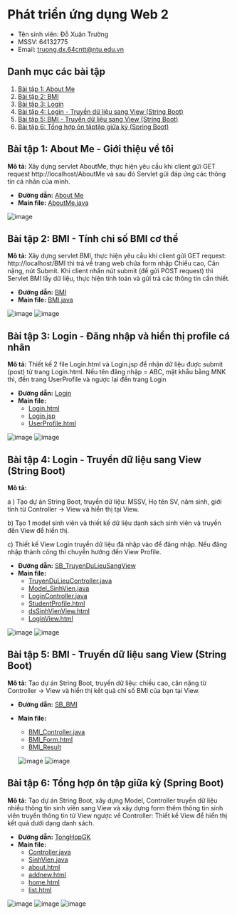 # Phát triển ứng dụng Web 2
- Tên sinh viên: Đỗ Xuân Trường
- MSSV: 64132775
- Email: truong.dx.64cntt@ntu.edu.vn

## Danh mục các bài tập
1. [Bài tập 1: About Me](https://github.com/Truongdoxuan/64132775_Web2?tab=readme-ov-file#b%C3%A0i-t%E1%BA%ADp-1-about-me---gi%E1%BB%9Bi-thi%E1%BB%87u-v%E1%BB%81-t%C3%B4i)
2. [Bài tập 2: BMI](https://github.com/Truongdoxuan/64132775_Web2/tree/main?tab=readme-ov-file#b%C3%A0i-t%E1%BA%ADp-2-bmi---t%C3%ADnh-ch%E1%BB%89-s%E1%BB%91-bmi-c%C6%A1-th%E1%BB%83)
3. [Bài tập 3: Login](https://github.com/Truongdoxuan/64132775_Web2/tree/main?tab=readme-ov-file#b%C3%A0i-t%E1%BA%ADp-3-login---%C4%91%C4%83ng-nh%E1%BA%ADp-v%C3%A0-hi%E1%BB%83n-th%E1%BB%8B-profile-c%C3%A1-nh%C3%A2n)
4. [Bài tập 4: Login - Truyền dữ liệu sang View (String Boot)](https://github.com/Truongdoxuan/64132775_Web2/tree/main?tab=readme-ov-file#b%C3%A0i-t%E1%BA%ADp-4-login---truy%E1%BB%81n-d%E1%BB%AF-li%E1%BB%87u-sang-view-string-boot)
5. [Bài tập 5: BMI - Truyền dữ liệu sang View (String Boot)](https://github.com/Truongdoxuan/64132775_Web2/tree/main?tab=readme-ov-file#b%C3%A0i-t%E1%BA%ADp-5-bmi---truy%E1%BB%81n-d%E1%BB%AF-li%E1%BB%87u-sang-view-string-boot)
6. [Bài tập 6: Tổng hợp ôn tậptập giữa kỳ (Spring Boot)](https://github.com/Truongdoxuan/64132775_Web2?tab=readme-ov-file#b%C3%A0i-t%E1%BA%ADp-6-%C3%B4n-t%E1%BA%ADp-gi%E1%BB%AFa-k%E1%BB%B3-spring-boot)
   
## Bài tập 1: About Me - Giới thiệu về tôi

**Mô tả:** Xây dựng servlet AboutMe, thực hiện yêu cầu khi client gửi GET request http://localhost/AboutMe và sau đó Servlet gửi đáp ứng các thông tin cá nhân của mình.

- **Đường dẫn:** [About Me](https://github.com/Truongdoxuan/64132775_Web2/tree/main/AboutMe)
- **Main file:** [AboutMe.java](AboutMe/src/main/java/truongdx/exercise1_3/AboutMe.java)

![image](https://github.com/user-attachments/assets/fab58531-b6d2-4e80-9d04-3d9222cf6a97)

## Bài tập 2: BMI - Tính chỉ số BMI cơ thể

**Mô tả:** Xây dựng servlet BMI, thực hiện yêu cầu khi client gửi GET request: http://localhost/BMI thì trả về trang web chứa form nhập Chiều cao, Cân nặng, nút Submit. Khi client nhấn nút submit (để gửi POST request) thì Servlet BMI lấy dữ liệu, thực hiện tính toán và gửi trả các thông tin cần thiết.

- **Đường dẫn:** [BMI](https://github.com/Truongdoxuan/64132775_Web2/tree/main/BMI)
- **Main file:** [BMI.java](BMI/src/main/java/truongdx/exercise1_4/BMI.java)

![image](https://github.com/user-attachments/assets/0bb5dd45-01f5-4f1b-b1cb-a8d9b392d80c)
![image](https://github.com/user-attachments/assets/7a843f4f-bcdd-451e-9d4e-68bb0b79c8c9)

## Bài tập 3: Login - Đăng nhập và hiển thị profile cá nhân 

**Mô tả:** Thiết kế 2 file Login.html và Login.jsp để nhận dữ liệu được submit (post) từ trang Login.html. Nếu tên đăng nhập = ABC, mật khẩu bằng MNK thì, đến trang UserProfile và ngược lại đến trang Login

- **Đường dẫn:** [Login](https://github.com/Truongdoxuan/64132775_Web2/tree/main/Login)
- **Main file:**
  + [Login.html](Login/src/main/webapp/Login.html)
  + [Login.jsp](Login/src/main/webapp/Login.jsp)
  + [UserProfile.html](Login/src/main/webapp/UserProfile.html)

![image](https://github.com/user-attachments/assets/62d57523-e0cf-43c7-ac64-9db4d0c17c3c)
![image](https://github.com/user-attachments/assets/6ea176b0-17d0-48d0-9aad-cc9a41dd4c60)

## Bài tập 4: Login - Truyền dữ liệu sang View (String Boot)
**Mô tả:** 

a ) Tạo dự án String Boot, truyền dữ liệu: MSSV, Họ tên SV, năm sinh, giới tính từ Controller -> View và hiển thị tại View.

b) Tạo 1 model sinh viên và thiết kế dữ liệu danh sách sinh viên và truyền đến View để hiển thị. 

c)  Thiết kế View Login truyền dữ liệu đã nhập vào để đăng nhập. Nếu đăng nhập thành công thì chuyển hướng đến View Profile.

- **Đường dẫn:** [SB_TruyenDuLieuSangView](SB_TruyenDuLieuSangView)
- **Main file:**
  + [TruyenDuLieuController.java](SB_TruyenDuLieuSangView/src/main/java/truongdx/baitap/SB_TruyenDuLieuSangView/TruyenDuLieuController.java)
  + [Model_SinhVien.java](SB_TruyenDuLieuSangView/src/main/java/truongdx/baitap/SB_TruyenDuLieuSangView/SinhVien.java)
  + [LoginController.java](SB_TruyenDuLieuSangView/src/main/java/truongdx/baitap/SB_TruyenDuLieuSangView/LoginController.java)
  + [StudentProfile.html](SB_TruyenDuLieuSangView/src/main/resources/templates/studentView.html)
  + [dsSinhVienView.html](SB_TruyenDuLieuSangView/src/main/resources/templates/dsSinhVienView.html)
  + [LoginView.html](SB_TruyenDuLieuSangView/src/main/resources/templates/login.html)

![image](https://github.com/user-attachments/assets/bd5493dd-5152-4823-b5e9-33c498cf62cb)
![image](https://github.com/user-attachments/assets/e2553727-e6fa-4821-9cd9-386316a1e1bc)

## Bài tập 5: BMI - Truyền dữ liệu sang View (String Boot)
**Mô tả:** Tạo dự án String Boot, truyền dữ liệu: chiều cao, cân nặng từ Controller -> View và hiển thị kết quả chỉ số BMI của bạn tại View.
- **Đường dẫn:** [SB_BMI](SB_BMI)
- **Main file:**
  + [BMI_Controller.java](SB_BMI/src/main/java/truongdx/baitap/SB_BMI/BMI_Controller.java)
  + [BMI_Form.html](SB_BMI/src/main/resources/templates/bmi.html)
  + [BMI_Result](SB_BMI/src/main/resources/templates/result.html)

  ![image](https://github.com/user-attachments/assets/7d4d1729-6fdf-4d7c-9688-d0de37b7a092)
  ![image](https://github.com/user-attachments/assets/a5cca0f7-76f5-4b6b-bbd5-1884f9693da7)

## Bài tập 6: Tổng hợp ôn tập giữa kỳ (Spring Boot)
**Mô tả:** Tạo dự án String Boot, xây dựng Model, Controller truyền dữ liệu nhiều thông tin sinh viên sang View và xây dựng form thêm thông tin sinh viên truyền thông tin từ View ngược về Controller: Thiết kế View để hiển thị kết quả dưới dạng danh sách.
- **Đường dẫn:** [TongHopGK](TongHopGK)
- **Main file:**
  + [Controller.java](TongHopGK/src/main/java/truongdx/baitap/TongHopGK/Controllers)
  + [SinhVien.java](TongHopGK/src/main/java/truongdx/baitap/TongHopGK/Models/SinhVien.java)
  + [about.html](TongHopGK/src/main/resources/templates/views/about.html)
  + [addnew.html](TongHopGK/src/main/resources/templates/views/addnew.html)
  + [home.html](TongHopGK/src/main/resources/templates/views/home.html)
  + [list.html](TongHopGK/src/main/resources/templates/views/list.html)

![image](https://github.com/user-attachments/assets/45076115-60ca-475c-8c5e-a559a97a10d9)
![image](https://github.com/user-attachments/assets/c90b070d-15d3-4643-9d2d-4c45fa4abf9b)
![image](https://github.com/user-attachments/assets/af491d71-44df-4119-89c7-7e246fdc3a96)




